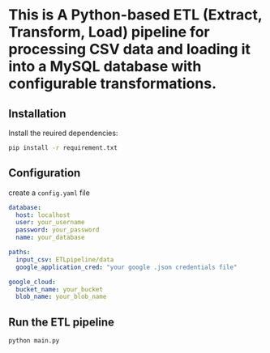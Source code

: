 # This is A Python-based ETL (Extract, Transform, Load) pipeline for processing CSV data and loading it into a MySQL database with configurable transformations.

## Installation
Install the reuired dependencies:
```bash
pip install -r requirement.txt
```
## Configuration
create a `config.yaml` file
```yaml
database:
  host: localhost
  user: your_username
  password: your_password
  name: your_database

paths:
  input_csv: ETLpipeline/data
  google_application_cred: "your google .json credentials file"

google_cloud:
  bucket_name: your_bucket
  blob_name: your_blob_name
  ```
## Run the ETL pipeline
```python
python main.py
```  